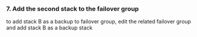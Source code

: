 ### 7. Add the second stack to the failover group

to add stack B as a backup to failover group, edit the related failover group and add stack B as a backup stack





